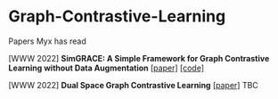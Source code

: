 # Graph-Contrastive-Learning
Papers Myx has read


[WWW 2022] **SimGRACE: A Simple Framework for Graph Contrastive Learning without Data Augmentation** [[paper]](https://arxiv.org/pdf/2202.03104.pdf) [[code]](https://github.com/junxia97/SimGRACE)


[WWW 2022] **Dual Space Graph Contrastive Learning** [[paper]](https://arxiv.org/pdf/2201.07409.pdf) TBC
